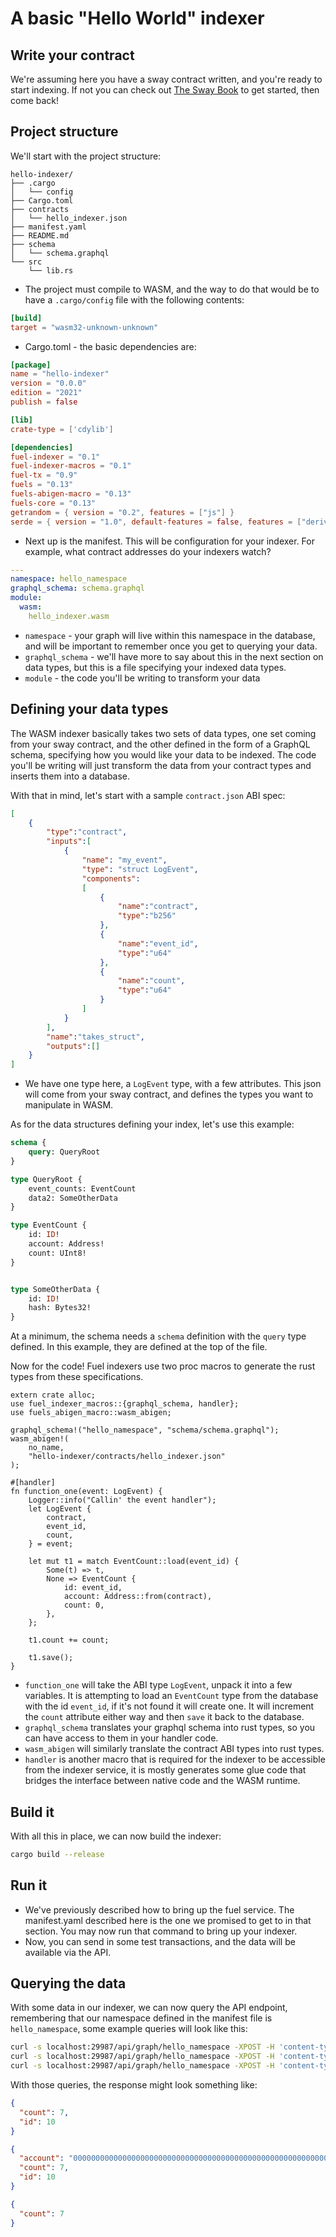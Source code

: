 # A basic "Hello World" indexer

## Write your contract

We're assuming here you have a sway contract written, and you're ready to start indexing. If not you can check out [The Sway Book](https://fuellabs.github.io/sway/latest/) to get started, then come back!

## Project structure

We'll start with the project structure:

```console
hello-indexer/
├── .cargo
│   └── config
├── Cargo.toml
├── contracts
│   └── hello_indexer.json
├── manifest.yaml
├── README.md
├── schema
│   └── schema.graphql
└── src
    └── lib.rs
```

- The project must compile to WASM, and the way to do that would be to have a `.cargo/config` file with the following contents:

```toml
[build]
target = "wasm32-unknown-unknown"
```

- Cargo.toml - the basic dependencies are:

```toml
[package]
name = "hello-indexer"
version = "0.0.0"
edition = "2021"
publish = false

[lib]
crate-type = ['cdylib']

[dependencies]
fuel-indexer = "0.1"
fuel-indexer-macros = "0.1"
fuel-tx = "0.9"
fuels = "0.13"
fuels-abigen-macro = "0.13"
fuels-core = "0.13"
getrandom = { version = "0.2", features = ["js"] }
serde = { version = "1.0", default-features = false, features = ["derive"] }
```

- Next up is the manifest. This will be configuration for your indexer. For example, what contract addresses do your indexers watch?

```yaml
---
namespace: hello_namespace
graphql_schema: schema.graphql
module:
  wasm:
    hello_indexer.wasm
```

- `namespace` - your graph will live within this namespace in the database, and will be important to remember once you get to querying your data.
- `graphql_schema` - we'll have more to say about this in the next section on data types, but this is a file specifying your indexed data types.
- `module` - the code you'll be writing to transform your data

## Defining your data types

The WASM indexer basically takes two sets of data types, one set coming from your sway contract, and the other defined in the form of a GraphQL schema, specifying how you would like your data to be indexed. The code you'll be writing will just transform the data from your contract types and inserts them into a database.

With that in mind, let's start with a sample `contract.json` ABI spec:

```json
[
    {
        "type":"contract",
        "inputs":[
            {
                "name": "my_event",
                "type": "struct LogEvent",
                "components":
                [
                    {
                        "name":"contract",
                        "type":"b256"
                    },
                    {
                        "name":"event_id",
                        "type":"u64"
                    },
                    {
                        "name":"count",
                        "type":"u64"
                    }
                ]
            }
        ],
        "name":"takes_struct",
        "outputs":[]
    }
]
```

- We have one type here, a `LogEvent` type, with a few attributes. This json will come from your sway contract, and defines the types you want to manipulate in WASM.

As for the data structures defining your index, let's use this example:

```graphql
schema {
    query: QueryRoot
}

type QueryRoot {
    event_counts: EventCount
    data2: SomeOtherData
}

type EventCount {
    id: ID!
    account: Address!
    count: UInt8!
}


type SomeOtherData {
    id: ID!
    hash: Bytes32!
}
```

At a minimum, the schema needs a `schema` definition with the `query` type defined. In this example, they are defined at the top of the file.

Now for the code! Fuel indexers use two proc macros to generate the rust types from these specifications.

```rust,ignore
extern crate alloc;
use fuel_indexer_macros::{graphql_schema, handler};
use fuels_abigen_macro::wasm_abigen;

graphql_schema!("hello_namespace", "schema/schema.graphql");
wasm_abigen!(
    no_name,
    "hello-indexer/contracts/hello_indexer.json"
);

#[handler]
fn function_one(event: LogEvent) {
    Logger::info("Callin' the event handler");
    let LogEvent {
        contract,
        event_id,
        count,
    } = event;

    let mut t1 = match EventCount::load(event_id) {
        Some(t) => t,
        None => EventCount {
            id: event_id,
            account: Address::from(contract),
            count: 0,
        },
    };

    t1.count += count;

    t1.save();
}
```

- `function_one` will take the ABI type `LogEvent`, unpack it into a few variables. It is attempting to load an `EventCount` type from the database with the id `event_id`, if it's not found it will create one. It will increment the `count` attribute either way and then `save` it back to the database.
- `graphql_schema` translates your graphql schema into rust types, so you can have access to them in your handler code.
- `wasm_abigen` will similarly translate the contract ABI types into rust types.
- `handler` is another macro that is required for the indexer to be accessible from the indexer service, it is mostly generates some glue code that bridges the interface between native code and the WASM runtime.

## Build it

With all this in place, we can now build the indexer:

```bash
cargo build --release
```

## Run it

- We've previously described how to bring up the fuel service. The manifest.yaml described here is the one we promised to get to in that section. You may now run that command to bring up your indexer.
- Now, you can send in some test transactions, and the data will be available via the API.

## Querying the data

With some data in our indexer, we can now query the API endpoint, remembering that our namespace defined in the manifest file is `hello_namespace`, some example queries will look like this:

```bash
curl -s localhost:29987/api/graph/hello_namespace -XPOST -H 'content-type: application/json' -d '{"query": "query { event_counts { id count } }", "params": "b"}'
curl -s localhost:29987/api/graph/hello_namespace -XPOST -H 'content-type: application/json' -d '{"query": "query { event_counts { id account count } }", "params": "b"}'
curl -s localhost:29987/api/graph/hello_namespace -XPOST -H 'content-type: application/json' -d '{"query": "query { event_counts { count } }", "params": "b"}'
```

With those queries, the response might look something like:

```json
{
  "count": 7,
  "id": 10
}
```

```json
{
  "account": "0000000000000000000000000000000000000000000000000000000000000000",
  "count": 7,
  "id": 10
}
```

```json
{
  "count": 7
}
```
